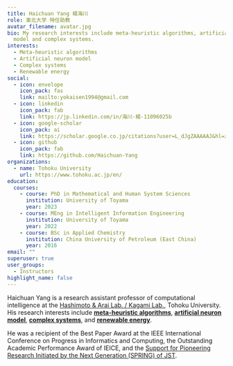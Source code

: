 ```yaml
---
title: Haichuan Yang 楊海川
role: 東北大学 特任助教
avatar_filename: avatar.jpg
bio: My research interests include meta-heuristic algorithms, artificial neuron
  model and complex systems.
interests:
  - Meta-heuristic algorithms
  - Artificial neuron model
  - Complex systems
  - Renewable energy
social:
  - icon: envelope
    icon_pack: fas
    link: mailto:yokaisen1994@gmail.com
  - icon: linkedin
    icon_pack: fab
    link: https://jp.linkedin.com/in/海川-楊-11096025b
  - icon: google-scholar
    icon_pack: ai
    link: https://scholar.google.co.jp/citations?user=L_dJgZAAAAAJ&hl=zh-CN
  - icon: github
    icon_pack: fab
    link: https://github.com/Haichuan-Yang
organizations:
  - name: Tohoku University
    url: https://www.tohoku.ac.jp/en/
education:
  courses:
    - course: PhD in Mathematical and Human System Sciences
      institution: University of Toyama
      year: 2023
    - course: MEng in Intelligent Information Engineering
      institution: University of Toyama
      year: 2022
    - course: BSc in Applied Chemistry
      institution: China University of Petroleum (East China)
      year: 2016
email: ""
superuser: true
user_groups:
  - Instructors
highlight_name: false
---
```

Haichuan Yang is a research assistant professor of computational intelligence at the [Hashimoto & Arai Lab. / Kagami Lab.](http://www.ic.is.tohoku.ac.jp/ja/), Tohoku University. His research interests include **[meta-heuristic algorithms](https://velvety-frangollo-5d54c2.netlify.app/event/optimization-and-improvement-of-metaheuristic-algorithms/)**, **[artificial neuron model](https://velvety-frangollo-5d54c2.netlify.app/event/optimization-and-application-of-dendritic-neuron-model/)**,  **[complex systems](https://velvety-frangollo-5d54c2.netlify.app/event/analyzing-metaheuristic-algorithm-structures-using-population-interaction-networks/)**, and **[renewable energy](https://velvety-frangollo-5d54c2.netlify.app/event/renewable-energy-engineering-optimization/)**. 

He was a recipient of the Best Paper Award at the IEEE International Conference on Progress in Informatics and Computing, the Outstanding Academic Performance Award of IEICE, and the [Support for Pioneering Research Initiated by the Next Generation (SPRING) of JST](https://promotion-research.ctg.u-toyama.ac.jp/spring-student/yang_r4/).